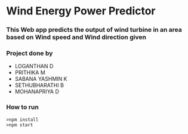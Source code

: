 # Wind Energy Power Predictor

### This Web app predicts the output of wind turbine in an area based on Wind speed and Wind direction given
### Project done by

<ul>
  <li>LOGANTHAN D</li>
  <li>PRITHIKA M</li>
  <li>SABANA YASHMIN K</li>
  <li>SETHUBHARATHI B</li>
  <li>MOHANAPRIYA D</li>
</ul>

### How to run

    >npm install
    >npm start
